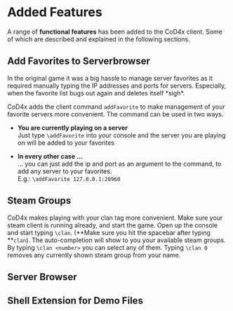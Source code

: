 # Added Features

A range of **functional features** has been added to the CoD4x client. Some of which are described and explained in the following sections.

## Add Favorites to Serverbrowser

In the original game it was a big hassle to manage server favorites as it required manually typing the IP addresses and ports for servers. Especially, when the favorite list bugs out again and deletes itself \*sigh\*.

CoD4x adds the client command `addFavorite` to make management of your favorite servers more convenient. The command can be used in two ways.

* **You are currently playing on a server**  
  Just type `\addFavorite` into your console and the server you are playing on will be added to your favorites

* **In every other case ...**  
  ... you can just add the ip and port as an argument to the command, to add any server to your favorites.  
  E.g.: `\addFavorite 127.0.0.1:28960`

## Steam Groups

CoD4x makes playing with your clan tag more convenient. Make sure your steam client is running already, and start the game. Open up the console and start typing `\clan`. \(**Make sure you hit the spacebar after typing **`clan`\). The auto-completion will show to you your available steam groups. By typing `\clan <number>` you can select any of them. Typing `\clan 0` removes any currently shown steam group from your name.

## Server Browser

## Shell Extension for Demo Files





